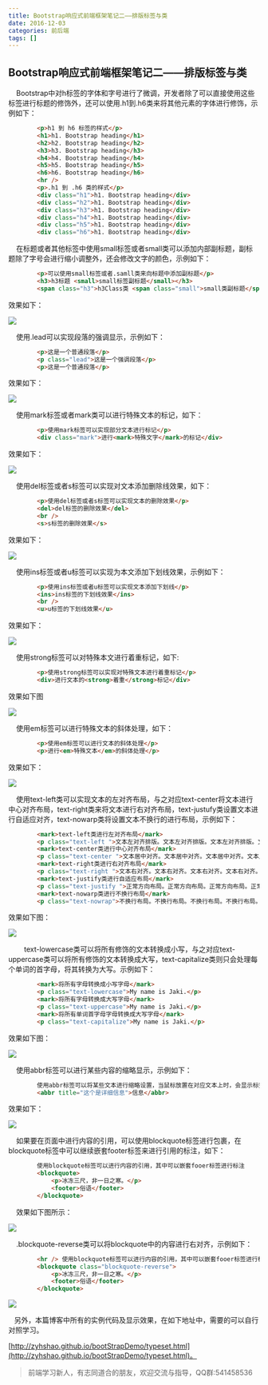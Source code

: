 ```yaml
---
title: Bootstrap响应式前端框架笔记二——排版标签与类
date: 2016-12-03
categories: 前后端
tags: []
---
```

## Bootstrap响应式前端框架笔记二——排版标签与类

    Bootstrap中对h标签的字体和字号进行了微调，开发者除了可以直接使用这些标签进行标题的修饰外，还可以使用.h1到.h6类来将其他元素的字体进行修饰，示例如下：

```html
        <p>h1 到 h6 标签的样式</p>
        <h1>h1. Bootstrap heading</h1>
        <h2>h2. Bootstrap heading</h2>
        <h3>h3. Bootstrap heading</h3>
        <h4>h4. Bootstrap heading</h4>
        <h5>h5. Bootstrap heading</h5>
        <h6>h6. Bootstrap heading</h6>
        <hr />
        <p>.h1 到 .h6 类的样式</p>
        <div class="h1">h1. Bootstrap heading</div>
        <div class="h2">h1. Bootstrap heading</div>
        <div class="h3">h1. Bootstrap heading</div>
        <div class="h4">h1. Bootstrap heading</div>
        <div class="h5">h1. Bootstrap heading</div>
        <div class="h6">h1. Bootstrap heading</div>
```

    在标题或者其他标签中使用small标签或者small类可以添加内部副标题，副标题除了字号会进行缩小调整外，还会修改文字的颜色，示例如下：

```html
        <p>可以使用small标签或者.samll类来向标题中添加副标题</p>
        <h3>h3标题 <small>small标签副标题</small></h3>
        <span class="h3">h3Class类 <span class="small">small类副标题</span></span>
```

效果如下：

![](https://static.oschina.net/uploads/space/2016/1203/105928_G2I1_2340880.png)

    使用.lead可以实现段落的强调显示，示例如下：

```html
        <p>这是一个普通段落</p>
        <p class="lead">这是一个强调段落</p>
        <p>这是一个普通段落</p>
```

效果如下：

![](https://static.oschina.net/uploads/space/2016/1203/110521_ayZ0_2340880.png)

    使用mark标签或者mark类可以进行特殊文本的标记，如下：

```html
        <p>使用mark标签可以实现部分文本进行标记</p>
        <div class="mark">进行<mark>特殊文字</mark>的标记</div>
```

效果如下：

![](https://static.oschina.net/uploads/space/2016/1203/110917_ILGy_2340880.png)

    使用del标签或者s标签可以实现对文本添加删除线效果，如下：

```html
        <p>使用del标签或者s标签可以实现文本的删除效果</p>
        <del>del标签的删除效果</del>
        <br />
        <s>s标签的删除效果</s>
```

效果如下：

![](https://static.oschina.net/uploads/space/2016/1203/111332_FHEw_2340880.png)

    使用ins标签或者u标签可以实现为本文添加下划线效果，示例如下：

```html
        <p>使用ins标签或者u标签可以实现文本添加下划线</p>
        <ins>ins标签的下划线效果</ins>
        <br />
        <u>u标签的下划线效果</u>
```

效果如下：

![](https://static.oschina.net/uploads/space/2016/1203/111635_w52X_2340880.png)

    使用strong标签可以对特殊本文进行着重标记，如下:

```html
        <p>使用strong标签可以实现对特殊文本进行着重标记</p>
        <div>进行文本的<strong>着重</strong>标记</div>
```

效果如下图

![](https://static.oschina.net/uploads/space/2016/1203/111955_Nc24_2340880.png)

    使用em标签可以进行特殊文本的斜体处理，如下：

```html
        <p>使用em标签可以进行文本的斜体处理</p>
        <p>进行<em>特殊文本</em>的斜体处理</p>
```

效果如下：

![](https://static.oschina.net/uploads/space/2016/1203/112219_v22z_2340880.png)

    使用text-left类可以实现文本的左对齐布局，与之对应text-center将文本进行中心对齐布局，text-right类来将文本进行右对齐布局，text-justufy类设置文本进行自适应对齐，text-nowarp类将设置文本不换行的进行布局，示例如下：

```html
        <mark>text-left类进行左对齐布局</mark>
        <p class="text-left ">文本左对齐排版。文本左对齐排版。文本左对齐排版。文本左对齐排版。文本左对齐排版。文本左对齐排版。文本左对齐排版。文本左对齐排版。文本左对齐排版。文本左对齐排版。文本左对齐排版。文本左对齐排版。</p>
        <mark>text-center类进行中心对齐布局</mark>
        <p class="text-center ">文本居中对齐。文本居中对齐。文本居中对齐。文本居中对齐。文本居中对齐。文本居中对齐。文本居中对齐。文本居中对齐。文本居中对齐。文本居中对齐。文本居中对齐。文本居中对齐。</p>
        <mark>text-right类进行右对齐布局</mark>
        <p class="text-right ">文本右对齐。文本右对齐。文本右对齐。文本右对齐。文本右对齐。文本右对齐。文本右对齐。文本右对齐。文本右对齐。文本右对齐。文本右对齐。文本右对齐。</p>
        <mark>text-justify类进行自适应布局</mark>
        <p class="text-justify ">正常方向布局。正常方向布局。正常方向布局。正常方向布局。正常方向布局。正常方向布局。正常方向布局。正常方向布局。正常方向布局。正常方向布局。</p>
        <mark>text-nowarp类进行不换行布局</mark>
        <p class="text-nowrap">不换行布局。不换行布局。不换行布局。不换行布局。不换行布局。不换行布局。不换行布局。不换行布局。不换行布局。不换行布局。</p>
```

效果如下图：

![](https://static.oschina.net/uploads/space/2016/1203/113744_IA6Q_2340880.png)

        text-lowercase类可以将所有修饰的文本转换成小写，与之对应text-uppercase类可以将所有修饰的文本转换成大写，text-capitalize类则只会处理每个单词的首字母，将其转换为大写。示例如下：

```html
        <mark>将所有字母转换成小写字母</mark>
        <p class="text-lowercase">My name is Jaki.</p>
        <mark>将所有字母转换成大写字母</mark>
        <p class="text-uppercase">My name is Jaki.</p>
        <mark>将所有单词首字母字母转换成大写字母</mark>
        <p class="text-capitalize">My name is Jaki.</p>
```

效果如下图：

![](https://static.oschina.net/uploads/space/2016/1203/114359_ktqf_2340880.png)

    使用abbr标签可以进行某些内容的缩略显示，示例如下：

```html
        使用abbr标签可以将某些文本进行缩略设置，当鼠标放置在对应文本上时，会显示标签中title所设置的内容
        <abbr title="这个是详细信息">信息</abbr>
```

效果如下：

![](https://static.oschina.net/uploads/space/2016/1203/114757_esE3_2340880.png)

    如果要在页面中进行内容的引用，可以使用blockquote标签进行包裹，在blockquote标签中可以继续嵌套footer标签来进行引用的标注，如下：

```html
        使用blockquote标签可以进行内容的引用，其中可以嵌套fooer标签进行标注
        <blockquote>
            <p>冰冻三尺，非一日之寒。</p>
            <footer>俗语</footer>
        </blockquote>
```

    效果如下图所示：

![](https://static.oschina.net/uploads/space/2016/1203/121122_6E1k_2340880.png)

    .blockquote-reverse类可以将blockquote中的内容进行右对齐，示例如下：

```html
        <hr /> 使用blockquote标签可以进行内容的引用，其中可以嵌套fooer标签进行标注
        <blockquote class="blockquote-reverse">
            <p>冰冻三尺，非一日之寒。</p>
            <footer>俗语</footer>
        </blockquote>
```

![](https://static.oschina.net/uploads/space/2016/1203/121853_Z4CY_2340880.png)

   另外，本篇博客中所有的实例代码及显示效果，在如下地址中，需要的可以自行对照学习。

[http://zyhshao.github.io/bootStrapDemo/typeset.html](http://zyhshao.github.io/bootStrapDemo/typeset.html)。

> 前端学习新人，有志同道合的朋友，欢迎交流与指导，QQ群:541458536
